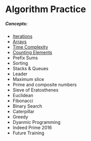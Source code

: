 # Algorithm Practice

##### Concepts:
* [Iterations](iterations)
* [Arrays](arrays)
* [Time Complexity](time-complexity)
* [Counting Elements](counting-elements)
* Prefix Sums
* Sorting
* Stacks & Queues
* Leader
* Maximum slice
* Prime and composite numbers
* Sieve of Eratosthenes
* Euclidean
* Fibonacci
* Binary Search
* Caterpillar
* Greedy
* Dyanmic Programming
* Indeed Prime 2016
* Future Training